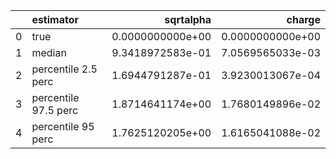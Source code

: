 |    | estimator            |        sqrtalpha |           charge |
|---:|:---------------------|-----------------:|-----------------:|
|  0 | true                 | 0.0000000000e+00 | 0.0000000000e+00 |
|  1 | median               | 9.3418972583e-01 | 7.0569565033e-03 |
|  2 | percentile 2.5 perc  | 1.6944791287e-01 | 3.9230013067e-04 |
|  3 | percentile 97.5 perc | 1.8714641174e+00 | 1.7680149896e-02 |
|  4 | percentile 95 perc   | 1.7625120205e+00 | 1.6165041088e-02 |